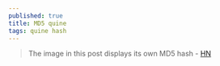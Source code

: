 ```yaml
---
published: true
title: MD5 quine
tags: quine hash
---
```

> The image in this post displays its own MD5 hash - [HN](https://news.ycombinator.com/item?id=32956964)
